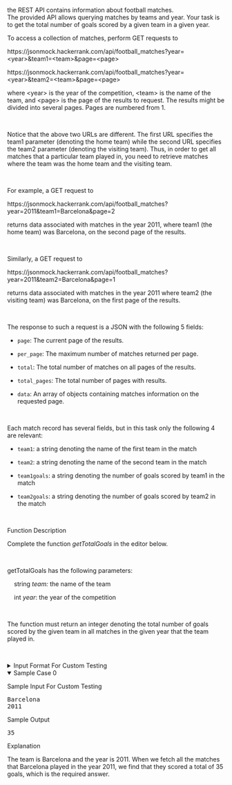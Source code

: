 the REST API contains information about football matches.  
The provided API allows querying matches by teams and year. Your task is to get the total number of goals scored by a given team in a given year.

<p>To access a collection of matches, perform GET requests to</p>

<p>https://jsonmock.hackerrank.com/api/football_matches?year=&lt;year&gt;&amp;team1=&lt;team&gt;&amp;page=&lt;page&gt;</p>

<p>https://jsonmock.hackerrank.com/api/football_matches?year=&lt;year&gt;&amp;team2=&lt;team&gt;&amp;page=&lt;page&gt;</p>

<p>where &lt;year&gt; is the year of the competition, &lt;team&gt; is the name of the team, and &lt;page&gt; is the page of the results to request. The results might be divided into several pages. Pages are numbered from 1.</p>

<p>&nbsp;</p>

<p>Notice that the above two URLs are different. The first URL specifies the team1 parameter (denoting the home team) while the second URL specifies the team2 parameter (denoting the visiting team). Thus, in order to get all matches that a particular team played in, you need to retrieve matches where the team was the home team and the visiting team.</p>

<p>&nbsp;</p>

<p>For example, a GET request to</p>

<p>https://jsonmock.hackerrank.com/api/football_matches?year=2011&amp;team1=Barcelona&amp;page=2</p>

<p>returns data associated with matches in the year 2011, where team1 (the home team) was Barcelona, on the second page of the results.</p>

<p>&nbsp;</p>

<p>Similarly, a GET request to</p>

<p>https://jsonmock.hackerrank.com/api/football_matches?year=2011&amp;team2=Barcelona&amp;page=1</p>

<p>returns data associated with matches in the year 2011 where team2 (the visiting team) was Barcelona, on the first page of the results.</p>

<p>&nbsp;</p>

<p>The response to such a request is a JSON with the following 5 fields:</p>

<ul>
	<li>
	<p><code>page</code>: The current page of the results.</p>
	</li>
	<li>
	<p><code>per_page</code>: The maximum number of matches returned per page.</p>
	</li>
	<li>
	<p><code>total</code>: The total number of matches on all pages of the results.</p>
	</li>
	<li>
	<p><code>total_pages</code>: The total number of pages with results.</p>
	</li>
	<li>
	<p><code>data</code>: An array of objects containing matches information on the requested page.</p>
	</li>
</ul>

<p>&nbsp;</p>

<p>Each match record has several fields, but in this task only the following 4 are relevant:</p>

<ul>
	<li>
	<p><code>team1</code>: a string denoting the name of the first team in the match</p>
	</li>
	<li>
	<p><code>team2</code>: a string denoting the name of the second team in the match</p>
	</li>
	<li>
	<p><code>team1goals</code>: a string denoting the number of goals scored by team1 in the match</p>
	</li>
	<li>
	<p><code>team2goals</code>: a string denoting the number of goals scored by team2 in the match</p>
	</li>
</ul>

<p>&nbsp;</p>

<div class="ps-content-wrapper-v0">
<p class="section-title">Function Description</p>

<p>Complete the function <em>getTotalGoals</em> in the editor below.</p>

<p>&nbsp;</p>

<p>getTotalGoals has the following parameters:</p>

<p>&nbsp;&nbsp;&nbsp;&nbsp;string <em>team:</em> the name of the team</p>

<p>&nbsp;&nbsp;&nbsp;&nbsp;int <em>year</em>: the year of the competition</p>

<p>&nbsp;</p>

<p>The function must return an integer denoting the total number of goals scored by the given team in all matches in the given year that the team played in.</p>

<p>&nbsp;</p>
<!-- <StartOfInputFormat> DO NOT REMOVE THIS LINE-->

<details><summary class="section-title">Input Format For Custom Testing</summary>

<div class="collapsable-details">
<p>In the first line, there is a string, <em>team</em>.</p>

<p>In the second line, there is an integer, <em>year</em>.</p>
</div>
</details>
<!-- </StartOfInputFormat> DO NOT REMOVE THIS LINE-->

<details open="open"><summary class="section-title">Sample Case 0</summary>

<div class="collapsable-details">
<p class="section-title">Sample Input For Custom Testing</p>

<pre>Barcelona
2011
</pre>

<p class="section-title">Sample Output</p>

<pre>35</pre>

<p class="section-title">Explanation</p>

The team is Barcelona and the year is 2011. When we fetch all the matches that Barcelona played in the year 2011, we find that they scored a total of 35 goals, which is the required answer.
